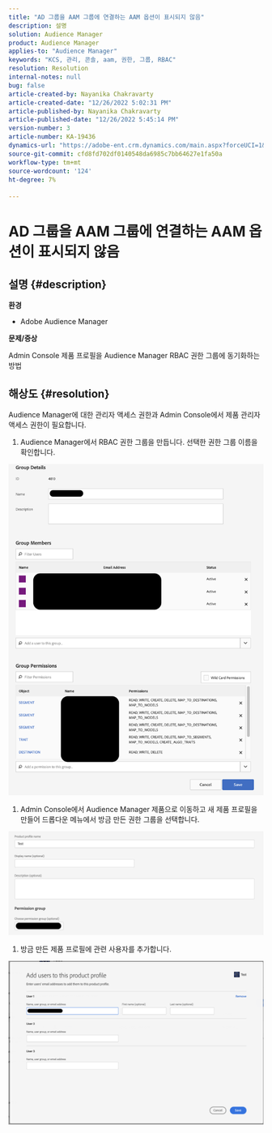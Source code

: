 ```yaml
---
title: "AD 그룹을 AAM 그룹에 연결하는 AAM 옵션이 표시되지 않음"
description: 설명
solution: Audience Manager
product: Audience Manager
applies-to: "Audience Manager"
keywords: "KCS, 관리, 콘솔, aam, 권한, 그룹, RBAC"
resolution: Resolution
internal-notes: null
bug: false
article-created-by: Nayanika Chakravarty
article-created-date: "12/26/2022 5:02:31 PM"
article-published-by: Nayanika Chakravarty
article-published-date: "12/26/2022 5:45:14 PM"
version-number: 3
article-number: KA-19436
dynamics-url: "https://adobe-ent.crm.dynamics.com/main.aspx?forceUCI=1&pagetype=entityrecord&etn=knowledgearticle&id=8ff73912-3f85-ed11-81ac-6045bd006b4b"
source-git-commit: cfd8fd702df0140548da6985c7bb64627e1fa50a
workflow-type: tm+mt
source-wordcount: '124'
ht-degree: 7%

---
```


# AD 그룹을 AAM 그룹에 연결하는 AAM 옵션이 표시되지 않음

## 설명 {#description}


<b>환경</b>

- Adobe Audience Manager

<b>문제/증상</b>

Admin Console 제품 프로필을 Audience Manager RBAC 권한 그룹에 동기화하는 방법


## 해상도 {#resolution}


Audience Manager에 대한 관리자 액세스 권한과 Admin Console에서 제품 관리자 액세스 권한이 필요합니다.

1) Audience Manager에서 RBAC 권한 그룹을 만듭니다. 선택한 권한 그룹 이름을 확인합니다.

![](assets/5a5b40de-a9cf-ec11-a7b5-00224809c196.png)

1) Admin Console에서 Audience Manager 제품으로 이동하고 새 제품 프로필을 만들어 드롭다운 메뉴에서 방금 만든 권한 그룹을 선택합니다.

![](assets/2689da02-aacf-ec11-a7b5-00224809c196.png)

1) 방금 만든 제품 프로필에 관련 사용자를 추가합니다.

![](assets/6a896e46-aacf-ec11-a7b5-00224809c196.png)
